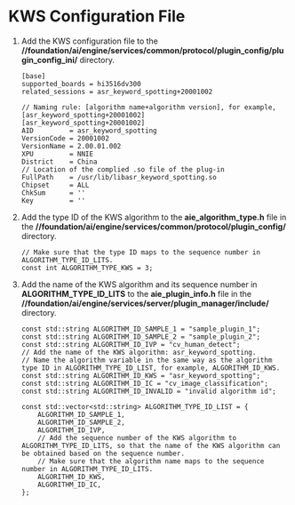 # KWS Configuration File<a name="EN-US_TOPIC_0000001121062971"></a>

1.  Add the KWS configuration file to the  **//foundation/ai/engine/services/common/protocol/plugin\_config/plugin\_config\_ini/**  directory.

    ```
    [base]
    supported_boards = hi3516dv300
    related_sessions = asr_keyword_spotting+20001002
    
    // Naming rule: [algorithm name+algorithm version], for example, [asr_keyword_spotting+20001002]
    [asr_keyword_spotting+20001002]
    AID         = asr_keyword_spotting
    VersionCode = 20001002
    VersionName = 2.00.01.002
    XPU         = NNIE
    District    = China
    // Location of the complied .so file of the plug-in
    FullPath    = /usr/lib/libasr_keyword_spotting.so
    Chipset     = ALL
    ChkSum      = ''
    Key         = ''
    ```

2.  Add the type ID of the KWS algorithm to the  **aie\_algorithm\_type.h**  file in the  **//foundation/ai/engine/services/common/protocol/plugin\_config/**  directory.

    ```
    // Make sure that the type ID maps to the sequence number in ALGORITHM_TYPE_ID_LITS.
    const int ALGORITHM_TYPE_KWS = 3;
    ```

3.  Add the name of the KWS algorithm and its sequence number in  **ALGORITHM\_TYPE\_ID\_LITS**  to the  **aie\_plugin\_info.h**  file in the  **//foundation/ai/engine/services/server/plugin\_manager/include/**  directory.

    ```
    const std::string ALGORITHM_ID_SAMPLE_1 = "sample_plugin_1";
    const std::string ALGORITHM_ID_SAMPLE_2 = "sample_plugin_2";
    const std::string ALGORITHM_ID_IVP = "cv_human_detect";
    // Add the name of the KWS algorithm: asr_keyword_spotting.
    // Name the algorithm variable in the same way as the algorithm type ID in ALGORITHM_TYPE_ID_LIST, for example, ALGORITHM_ID_KWS.
    const std::string ALGORITHM_ID_KWS = "asr_keyword_spotting";
    const std::string ALGORITHM_ID_IC = "cv_image_classification";
    const std::string ALGORITHM_ID_INVALID = "invalid algorithm id";
    
    const std::vector<std::string> ALGORITHM_TYPE_ID_LIST = {
        ALGORITHM_ID_SAMPLE_1,
        ALGORITHM_ID_SAMPLE_2,
        ALGORITHM_ID_IVP,
        // Add the sequence number of the KWS algorithm to ALGORITHM_TYPE_ID_LITS, so that the name of the KWS algorithm can be obtained based on the sequence number.
        // Make sure that the algorithm name maps to the sequence number in ALGORITHM_TYPE_ID_LITS.
        ALGORITHM_ID_KWS,
        ALGORITHM_ID_IC,
    };
    ```


